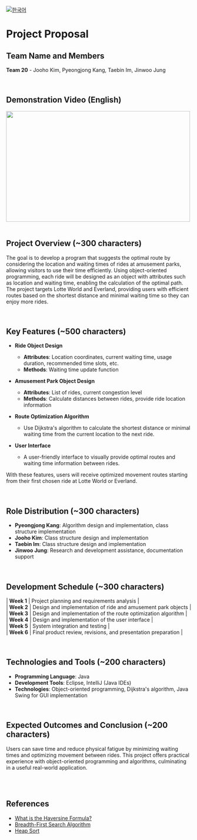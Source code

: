 [![한국어](https://img.shields.io/badge/lang-한국어-red.svg)](https://github.com/cnslab-classroom/team-project-20/blob/main/README.md)

# Project Proposal

## Team Name and Members

**Team 20** - Jooho Kim, Pyeongjong Kang, Taebin Im, Jinwoo Jung

</br>

## Demonstration Video (English)
[<img src="https://github.com/user-attachments/assets/352951b6-8fb0-4513-83c0-b8b1b3a7b1ff" width="500" height="300" />](https://www.youtube.com/watch?v=8imn3sIpar8)
</br></br>

## Project Overview (~300 characters)

The goal is to develop a program that suggests the optimal route by considering the location and waiting times of rides at amusement parks, allowing visitors to use their time efficiently. Using object-oriented programming, each ride will be designed as an object with attributes such as location and waiting time, enabling the calculation of the optimal path. The project targets Lotte World and Everland, providing users with efficient routes based on the shortest distance and minimal waiting time so they can enjoy more rides.

</br>

## Key Features (~500 characters)

- **Ride Object Design**  
  - **Attributes**: Location coordinates, current waiting time, usage duration, recommended time slots, etc.  
  - **Methods**: Waiting time update function  

- **Amusement Park Object Design**  
  - **Attributes**: List of rides, current congestion level  
  - **Methods**: Calculate distances between rides, provide ride location information  

- **Route Optimization Algorithm**  
  - Use Dijkstra's algorithm to calculate the shortest distance or minimal waiting time from the current location to the next ride.  

- **User Interface**  
  - A user-friendly interface to visually provide optimal routes and waiting time information between rides.

With these features, users will receive optimized movement routes starting from their first chosen ride at Lotte World or Everland.

</br>

## Role Distribution (~300 characters)

- **Pyeongjong Kang**: Algorithm design and implementation, class structure implementation  
- **Jooho Kim**: Class structure design and implementation  
- **Taebin Im**: Class structure design and implementation  
- **Jinwoo Jung**: Research and development assistance, documentation support  

</br>

## Development Schedule (~300 characters)

| **Week 1** | Project planning and requirements analysis | </br>
| **Week 2** | Design and implementation of ride and amusement park objects | </br>
| **Week 3** | Design and implementation of the route optimization algorithm | </br>
| **Week 4** | Design and implementation of the user interface | </br>
| **Week 5** | System integration and testing | </br>
| **Week 6** | Final product review, revisions, and presentation preparation |  

</br>

## Technologies and Tools (~200 characters)

- **Programming Language**: Java  
- **Development Tools**: Eclipse, IntelliJ (Java IDEs)  
- **Technologies**: Object-oriented programming, Dijkstra's algorithm, Java Swing for GUI implementation  

</br>

## Expected Outcomes and Conclusion (~200 characters)

Users can save time and reduce physical fatigue by minimizing waiting times and optimizing movement between rides. This project offers practical experience with object-oriented programming and algorithms, culminating in a useful real-world application.

</br></br>

## References
- [What is the Haversine Formula?](https://kayuse88.github.io/haversine/)  
- [Breadth-First Search Algorithm](https://velog.io/@sukong/%EC%95%8C%EA%B3%A0%EB%A6%AC%EC%A6%98-%EA%B0%9C%EB%85%90-%EB%84%88%EB%B9%84%EC%9A%B0%EC%84%A0%ED%83%90%EC%83%89BFS-lp8zywtn)  
- [Heap Sort](https://gmlwjd9405.github.io/2018/05/10/algorithm-heap-sort.html)
